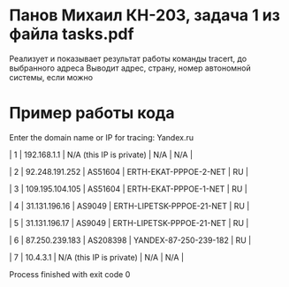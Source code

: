 # Панов Михаил КН-203, задача 1 из файла tasks.pdf

Реализует и показывает результат работы команды tracert, до выбранного адреса
Выводит адрес, страну, номер автономной системы, если можно

# Пример работы кода
Enter the domain name or IP for tracing: Yandex.ru

| 1 | 192.168.1.1 | N/A (this IP is private) | N/A | N/A |

| 2 | 92.248.191.252 | AS51604 | ERTH-EKAT-PPPOE-2-NET | RU |

| 3 | 109.195.104.105 | AS51604 | ERTH-EKAT-PPPOE-1-NET | RU |

| 4 | 31.131.196.16 | AS9049 | ERTH-LIPETSK-PPPOE-21-NET | RU |

| 5 | 31.131.196.17 | AS9049 | ERTH-LIPETSK-PPPOE-21-NET | RU |

| 6 | 87.250.239.183 | AS208398 | YANDEX-87-250-239-182 | RU |

| 7 | 10.4.3.1 | N/A (this IP is private) | N/A | N/A |

Process finished with exit code 0
